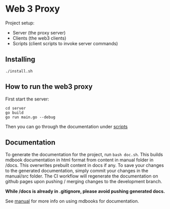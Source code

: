 # Web 3 Proxy

Project setup:

- Server (the proxy server)
- Clients (the web3 clients)
- Scripts (client scripts to invoke server commands)

## Installing

```
./install.sh
```

## How to run the web3 proxy

First start the server:
```
cd server
go build
go run main.go --debug
```

Then you can go through the documentation under [scripts](scripts/)


## Documentation

To generate the documentation for the project, run `bash doc.sh`. This builds mdbook documentation in html format from content in manual folder in /docs. This overwrites prebuilt content in docs if any. To save your changes to the generated documentation, simply commit your changes in the manual/src folder. The CI workflow will regenerate the documentation on github pages upon pushing / merging changes to the development branch.

**While /docs is already in .gitignore, please avoid pushing generated docs.**

See [manual](/manual/readmd.md) for more info on using mdbooks for documentation.

